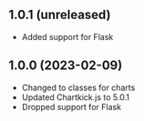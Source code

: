 ## 1.0.1 (unreleased)

- Added support for Flask

## 1.0.0 (2023-02-09)

- Changed to classes for charts
- Updated Chartkick.js to 5.0.1
- Dropped support for Flask
